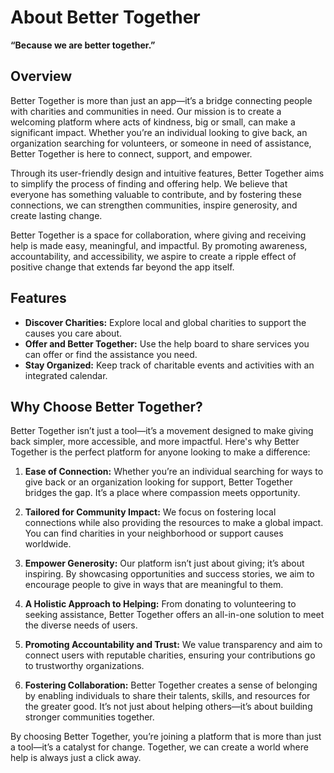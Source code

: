 
# About Better Together  
**“Because we are better together.”**

## Overview  
Better Together is more than just an app—it’s a bridge connecting people with charities and communities in need. Our mission is to create a welcoming platform where acts of kindness, big or small, can make a significant impact. Whether you’re an individual looking to give back, an organization searching for volunteers, or someone in need of assistance, Better Together is here to connect, support, and empower.

Through its user-friendly design and intuitive features, Better Together aims to simplify the process of finding and offering help. We believe that everyone has something valuable to contribute, and by fostering these connections, we can strengthen communities, inspire generosity, and create lasting change.  

Better Together is a space for collaboration, where giving and receiving help is made easy, meaningful, and impactful. By promoting awareness, accountability, and accessibility, we aspire to create a ripple effect of positive change that extends far beyond the app itself.  

## Features  
- **Discover Charities:** Explore local and global charities to support the causes you care about.  
- **Offer and Better Together:** Use the help board to share services you can offer or find the assistance you need.  
- **Stay Organized:** Keep track of charitable events and activities with an integrated calendar.  

## Why Choose Better Together?  
Better Together isn’t just a tool—it’s a movement designed to make giving back simpler, more accessible, and more impactful. Here's why Better Together is the perfect platform for anyone looking to make a difference:  

1. **Ease of Connection:** Whether you’re an individual searching for ways to give back or an organization looking for support, Better Together bridges the gap. It’s a place where compassion meets opportunity.  

2. **Tailored for Community Impact:** We focus on fostering local connections while also providing the resources to make a global impact. You can find charities in your neighborhood or support causes worldwide.  

3. **Empower Generosity:** Our platform isn’t just about giving; it’s about inspiring. By showcasing opportunities and success stories, we aim to encourage people to give in ways that are meaningful to them.  

4. **A Holistic Approach to Helping:** From donating to volunteering to seeking assistance, Better Together offers an all-in-one solution to meet the diverse needs of users.  

5. **Promoting Accountability and Trust:** We value transparency and aim to connect users with reputable charities, ensuring your contributions go to trustworthy organizations.  

6. **Fostering Collaboration:** Better Together creates a sense of belonging by enabling individuals to share their talents, skills, and resources for the greater good. It’s not just about helping others—it’s about building stronger communities together.  

By choosing Better Together, you’re joining a platform that is more than just a tool—it’s a catalyst for change. Together, we can create a world where help is always just a click away.  
